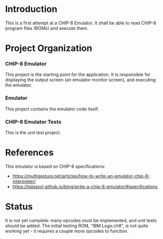 # Introduction

This is a first attempt at a CHIP-8 Emulator.
It shall be able to read CHIP-8 program files (ROMs) and execute them.


# Project Organization

### CHIP-8 Emulator
This project is the starting point for the application. It is responsible for displaying the output screen (an emulator monitor screen), and executing the emulator.

### Emulator
This project contains the emulator code itself.

### CHIP-8 Emulator Tests
This is the unit test project.


# References

This emulator is based on CHIP-8 specifications:
- https://multigesture.net/articles/how-to-write-an-emulator-chip-8-interpreter/
- https://tobiasvl.github.io/blog/write-a-chip-8-emulator/#specifications


# Status

It is not yet complete: many opcodes must be implemented, and unit tests should be added.
The initial testing ROM, "IBM Logo.ch8", is not quite working yet - it requires a couple more opcodes to function.



